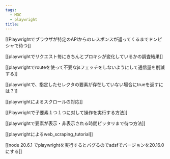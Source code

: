 ```yaml
---
tags:
  - MOC
  - playwright
title:
---
```

[[Playwrightでブラウザが特定のAPIからのレスポンスが返ってくるまでドンピシャで待つ]]

[[playwrightでリクエスト毎にきちんとプロキシが変化しているかの調査結果]]

[[playwrightでrouteを使って不要なjsフェッチをしないようにして通信量を削減する]]

[[playwrightで、指定したセレクタの要素が存在していない場合にtrueを返すには？]]

[[playwrightによるスクロールの対応]]

[[Playwrightで子要素１つ１つに対して操作を実行する方法]]

[[playwrightで要素が表示・非表示される時間ピッタリまで待つ方法]]

[[playwrightによるweb_scraping_tutorial]]

[[node 20.6.1 でplaywrightを実行するとバグるのでadsfでバージョンを20.16.0 にする]]